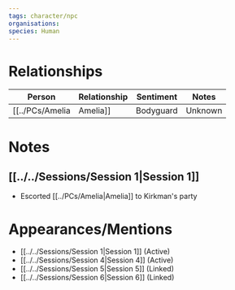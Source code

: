 ```yaml
---
tags: character/npc
organisations: 
species: Human
---
```


# Relationships
| Person     | Relationship | Sentiment | Notes |
| ---------- | ------------ | --------- | ----- |
| [[../PCs/Amelia|Amelia]] | Bodyguard    | Unknown   |       |

# Notes
## [[../../Sessions/Session 1|Session 1]]
* Escorted [[../PCs/Amelia|Amelia]] to Kirkman's party

# Appearances/Mentions

- [[../../Sessions/Session 1|Session 1]] (Active)
- [[../../Sessions/Session 4|Session 4]] (Active)
- [[../../Sessions/Session 5|Session 5]] (Linked)
- [[../../Sessions/Session 6|Session 6]] (Linked)

